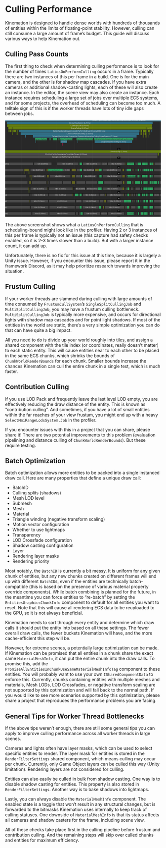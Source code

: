 # Culling Performance

Kinemation is designed to handle dense worlds with hundreds of thousands of
entities within the limits of floating-point stability. However, culling can
still consume a large amount of frame’s budget. This guide will discuss various
ways to help Kinemation out.

## Culling Pass Counts

The first thing to check when determining culling performance is to look for the
number of times `LatiosOnPerformCulling` occurs in a frame. Typically there are
two instances of this per frame in a build. One is for the main camera, and the
other is for shadow map cascades. If you have extra cameras or additional
shadow-casting lights, each of these will also create an instance. In the
editor, the scene view may also create an instance. Each instance requires
scheduling a large set of jobs over multiple ECS systems, and for some projects,
the overhead of scheduling can become too much. A telltale sign of this is if
the worker threads have lots of tiny idle gaps between jobs.

![](media/2a267bf7106eed30cf5801d90f370f9d.png)

The above screenshot shows what a `LatiosOnPerformCulling` that is
scheduling-bound might look like in the profiler. Having 2 or 3 instances of
this per frame is typically not an issue (this capture had safety checks
enabled, so it is 2-3 times slower than a build). But with a larger instance
count, it can add up.

Unfortunately, there is no fix for this issue at this time, because it is
largely a Unity issue. However, if you encounter this issue, please report it in
the framework Discord, as it may help prioritize research towards improving the
situation.

## Frustum Culling

If your worker threads are slammed during culling with large amounts of time
consumed by `FrustumCullSystem`’s `SingleSplitCullingJob` and
`MultiSplitCullingJob`, you may have a frustum culling bottleneck.
`MultiSplitCullingJob` is typically more expensive, and occurs for directional
lights with shadow map cascades and for point light shadows. If most of the
entities in the world are static, there’s a very simple optimization you can do
that can have quite a big impact.

All you need to do is divide up your world roughly into tiles, and assign a
shared component with the tile index (or coordinates, really doesn’t matter) to
each static entity. This will cause entities near to each other to be placed in
the same ECS chunks, which shrinks the bounds of `ChunkWorldRenderBounds` for
each chunk. Smaller bounds increase the chances Kinemation can cull the entire
chunk in a single test, which is much faster.

## Contribution Culling

If you use LOD Pack and frequently leave the last level LOD empty, you are
effectively reducing the draw distance of the entity. This is known as
“contribution culling”. And sometimes, if you have a lot of small entities
within the far reaches of your view frustum, you might end up with a heavy
`SelectMmiRangeLodsSystem.Job` in the profiler.

If you encounter issues with this in a project that you can share, please share
it! There are two potential improvements to this problem (evaluation pipelining
and distance culling of `ChunkWorldRenderBounds`). But these require testing.

## Batch Optimization

Batch optimization allows more entities to be packed into a single instanced
draw call. Here are many properties that define a unique draw call:

-   BatchID
-   Culling splits (shadows)
-   Mesh LOD level
-   Submesh
-   Mesh
-   Material
-   Triangle winding (negative transform scaling)
-   Motion vector configuration
-   Whether to use lightmaps
-   Transparency
-   LOD Crossfade configuration
-   Shadow casting configuration
-   Layer
-   Rendering layer masks
-   Rendering priority

Most notably, the `BatchID` is currently a bit messy. It is uniform for any
given chunk of entities, but any new chunks created on different frames will end
up with different `BatchID`s, even if the entities are technically
batch-compatible (this is based on the presence of various material property
override components). While batch combining is planned for the future, in the
meantime you can force entities to “re-batch” by setting the
`EntitiesGraphicsChunkInfo` component to default for all entities you want to
reset. Note that this will cause all rendering ECS data to be reuploaded to the
GPU, so it is not always beneficial.

Kinemation needs to sort through every entity and determine which draw calls it
should put the entity into based on all these settings. The fewer overall draw
calls, the fewer buckets Kinemation will have, and the more cache-efficient this
step will be.

However, for extreme scenes, a potentially large optimization can be made. If
Kinemation can be promised that all entities in a chunk share the exact same
`MaterialMeshInfo`, it can put the entire chunk into the draw calls. To promise
this, add the `PromiseAllEntitiesInChunkUseSameMaterialMeshInfoTag` component to
these entities. You will probably want to use your own `ISharedComponentData` to
enforce this. Currently, chunks containing entities with multiple meshes and
materials, Mesh LODs, LOD Crossfades, or negative transform scaling are not
supported by this optimization and will fall back to the normal path. If you
would like to see more scenarios supported by this optimization, please share a
project that reproduces the performance problems you are facing.

## General Tips for Worker Thread Bottlenecks

If the above tips weren’t enough, there are still some general tips you can
apply to improve culling performance across all worker threads in large scenes.

Cameras and lights often have layer masks, which can be used to select specific
entities to render. The layer mask for entities is stored in the
`RenderFilterSettings` shared component, which means culling may occur per
chunk. Currently, only Game Object layers can be culled this way (Unity
limitation). Rendering layers are not considered for culling.

Entities can also easily be culled in bulk from shadow casting. One way is to
disable shadow casting for entities. This property is also stored in
`RenderFilterSettings`. Another way is to bake shadows into lightmaps.

Lastly, you can always disable the `MaterialMeshInfo` component. The enabled
state is a toggle that won’t result in any structural changes, but is forwarded
to the bitmasks Kinemation uses internally to keep track of culling statuses.
One downside of `MaterialMeshInfo` is that its status affects all cameras and
shadow casters for the frame, including scene view.

All of these checks take place first in the culling pipeline before frustum and
contribution culling. And the remaining steps will skip over culled chunks and
entities for maximum efficiency.
